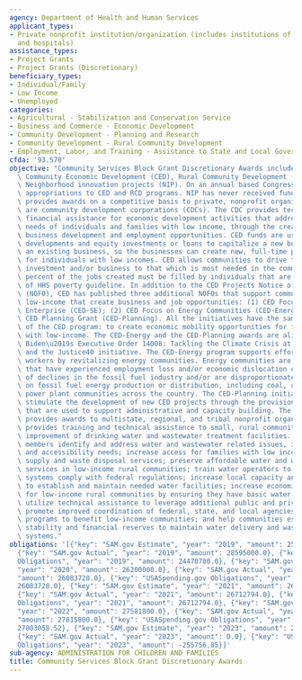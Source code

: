 ```yaml
---
agency: Department of Health and Human Services
applicant_types:
- Private nonprofit institution/organization (includes institutions of higher education
  and hospitals)
assistance_types:
- Project Grants
- Project Grants (Discretionary)
beneficiary_types:
- Individual/Family
- Low Income
- Unemployed
categories:
- Agricultural - Stabilization and Conservation Service
- Business and Commerce - Economic Development
- Community Development - Planning and Research
- Community Development - Rural Community Development
- Employment, Labor, and Training - Assistance to State and Local Governments
cfda: '93.570'
objective: "Community Services Block Grant Discretionary Awards includes three programs:\
  \ Community Economic Development (CED), Rural Community Development (RCD) and the\
  \ Neighborhood innovation projects (NIP). On an annual based Congress has only provided\
  \ appropriations to CED and RCD programs. NIP has never received funding. CED program\
  \ provides awards on a competitive basis to private, nonprofit organizations that\
  \ are community development corporations (CDCs). The CDC provides technical and\
  \ financial assistance for economic development activities that address the economic\
  \ needs of individuals and families with low income, through the creation of sustainable\
  \ business development and employment opportunities. CED funds are used for commercial\
  \ developments and equity investments or loans to capitalize a new business or expand\
  \ an existing business, so the businesses can create new, full-time permanent jobs\
  \ for individuals with low incomes. CED allows communities to drive the type of\
  \ investment and/or business to that which is most needed in the community. Seventy-five\
  \ percent of the jobs created must be filled by individuals that are below 200%\
  \ of HHS poverty guideline. In addition to the CED Projects Notice of Funding Opportunity\
  \ (NOFO), CED has published three additional NOFOs that support communities with\
  \ low-income that create business and job opportunities: (1) CED Focus on Social\
  \ Enterprise (CED-SE); (2) CED Focus on Energy Communities (CED-Energy); and (3)\
  \ CED Planning Grant (CED-Planning). All the initiatives have the same objectives\
  \ of the CED program: to create economic mobility opportunities for individuals\
  \ with low-income. The CED-Energy and the CED-Planning awards are aligned with President\
  \ Biden\u2019s Executive Order 14008: Tackling the Climate Crisis at Home and Abroad\
  \ and the Justice40 initiative. The CED-Energy program supports efforts to empower\
  \ workers by revitalizing energy communities. Energy communities are communities\
  \ that have experienced employment loss and/or economic dislocation events because\
  \ of declines in the fossil fuel industry and/or are disproportionately reliant\
  \ on fossil fuel energy production or distribution, including coal, oil, gas, and\
  \ power plant communities across the country. The CED-Planning initiative is to\
  \ stimulate the development of new CED projects through the provision of resources\
  \ that are used to support administrative and capacity building. The RCD program\
  \ provides awards to multistate, regional, and tribal nonprofit organizations that\
  \ provides training and technical assistance to small, rural communities for the\
  \ improvement of drinking water and wastewater treatment facilities. RCD helps community\
  \ members identify and address water and wastewater related issues, including infrastructure\
  \ and accessibility needs; increase access for families with low incomes to water\
  \ supply and waste disposal services; preserve affordable water and waste disposal\
  \ services in low-income rural communities; train water operators to ensure water\
  \ systems comply with federal regulations; increase local capacity and expertise\
  \ to establish and maintain needed water facilities; increase economic opportunities\
  \ for low-income rural communities by ensuring they have basic water and sanitation;\
  \ utilize technical assistance to leverage additional public and private resources;\
  \ promote improved coordination of federal, state, and local agencies and financing\
  \ programs to benefit low-income communities; and help communities establish financial\
  \ stability and financial reserves to maintain water delivery and wastewater disposal\
  \ systems."
obligations: '[{"key": "SAM.gov Estimate", "year": "2019", "amount": 25422746.0},
  {"key": "SAM.gov Actual", "year": "2019", "amount": 28595000.0}, {"key": "USASpending.gov
  Obligations", "year": "2019", "amount": 24470780.0}, {"key": "SAM.gov Estimate",
  "year": "2020", "amount": 26200000.0}, {"key": "SAM.gov Actual", "year": "2020",
  "amount": 26083728.0}, {"key": "USASpending.gov Obligations", "year": "2020", "amount":
  26083728.0}, {"key": "SAM.gov Estimate", "year": "2021", "amount": 26121960.0},
  {"key": "SAM.gov Actual", "year": "2021", "amount": 26712794.0}, {"key": "USASpending.gov
  Obligations", "year": "2021", "amount": 26712794.0}, {"key": "SAM.gov Estimate",
  "year": "2022", "amount": 27581800.0}, {"key": "SAM.gov Actual", "year": "2022",
  "amount": 27815800.0}, {"key": "USASpending.gov Obligations", "year": "2022", "amount":
  27003058.52}, {"key": "SAM.gov Estimate", "year": "2023", "amount": 28975800.0},
  {"key": "SAM.gov Actual", "year": "2023", "amount": 0.0}, {"key": "USASpending.gov
  Obligations", "year": "2023", "amount": -255756.85}]'
sub-agency: ADMINISTRATION FOR CHILDREN AND FAMILIES
title: Community Services Block Grant Discretionary Awards
---
```


